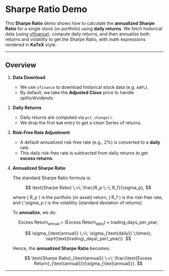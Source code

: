 # Sharpe Ratio Demo

This **Sharpe Ratio** demo shows how to calculate the **annualized Sharpe Ratio** for a single stock (or portfolio) using **daily returns**. We fetch historical data (using [yfinance](https://pypi.org/project/yfinance/)), compute daily returns, and then annualize both returns and volatility to get the Sharpe Ratio, with math expressions rendered in **KaTeX** style.

---

## Overview

1. **Data Download**  
   - We use `yfinance` to download historical stock data (e.g. `AAPL`).
   - By default, we take the **Adjusted Close** price to handle splits/dividends.

2. **Daily Returns**  
   - Daily returns are computed via `pct_change()`.
   - We drop the first `NaN` entry to get a clean Series of returns.

3. **Risk-Free Rate Adjustment**  
   - A default annualized risk-free rate (e.g., 2%) is converted to a **daily** rate.
   - This daily risk-free rate is subtracted from daily returns to get **excess returns**.

4. **Annualized Sharpe Ratio**  

   The standard Sharpe Ratio formula is:

   $$
   \text{Sharpe Ratio} \;=\; \frac{R_p \;-\; R_f}{\sigma_p},
   $$

   where \( R_p \) is the portfolio (or asset) return, \( R_f \) is the risk-free rate, and \( \sigma_p \) is the volatility (standard deviation of returns).

   To **annualize**, we do:

   $$
   \text{Excess Return}_{\text{annual}} \;=\; \bigl(\text{Excess Return}_{\text{daily}}\bigr) 
     \times \text{trading\_days\_per\_year},
   $$

   $$
   \sigma_{\text{annual}} \;=\; \sigma_{\text{daily}} \;\times\; 
     \sqrt{\text{trading\_days\_per\_year}}.
   $$

   Hence, the **annualized Sharpe Ratio** becomes:

   $$
   \text{Sharpe Ratio}_{\text{annual}} \;=\; 
       \frac{\text{Excess Return}_{\text{annual}}}{\sigma_{\text{annual}}}.
   $$

---


